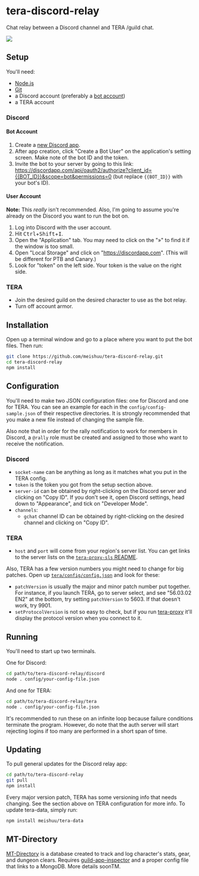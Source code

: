 ﻿# tera-discord-relay

Chat relay between a Discord channel and TERA /guild chat.

![](http://i.imgur.com/4Wmr86w.png)

## Setup

You'll need:
- [Node.js](https://nodejs.org/)
- [Git](https://git-scm.com/)
- a Discord account (preferably a [bot account](https://discordapp.com/developers/docs/topics/oauth2#bots))
- a TERA account

### Discord

#### Bot Account

1. Create a [new Discord app](https://discordapp.com/developers/applications/me/create).
1. After app creation, click "Create a Bot User" on the application's setting screen. Make note of the bot ID and the token.
1. Invite the bot to your server by going to this link: <https://discordapp.com/api/oauth2/authorize?client_id={{BOT_ID}}&scope=bot&permissions=0> (but replace `{{BOT_ID}}` with your bot's ID).

#### User Account

**Note:** This *really* isn't recommended. Also, I'm going to assume you're already on the Discord you want to run the bot on.

1. Log into Discord with the user account.
1. Hit <kbd>Ctrl</kbd>+<kbd>Shift</kbd>+<kbd>I</kbd>.
1. Open the "Application" tab. You may need to click on the "»" to find it if the window is too small.
1. Open "Local Storage" and click on "https://discordapp.com". (This will be different for PTB and Canary.)
1. Look for "token" on the left side. Your token is the value on the right side.

### TERA

- Join the desired guild on the desired character to use as the bot relay.
- Turn off account armor.

## Installation

Open up a terminal window and go to a place where you want to put the bot files. Then run:

```sh
git clone https://github.com/meishuu/tera-discord-relay.git
cd tera-discord-relay
npm install
```

## Configuration

You'll need to make two JSON configuration files: one for Discord and one for TERA. You can see an example for each in the `config/config-sample.json` of their respective directories. It is strongly recommended that you make a new file instead of changing the sample file.

Also note that in order for the rally notification to work for members in Discord, a `@rally` role must be created and assigned to those who want to receive the notification.

### Discord

- `socket-name` can be anything as long as it matches what you put in the TERA config.
- `token` is the token you got from the setup section above.
- `server-id` can be obtained by right-clicking on the Discord server and clicking on "Copy ID". If you don't see it, open Discord settings, head down to "Appearance", and tick on "Developer Mode".
- `channels`:
  - `gchat` channel ID can be obtained by right-clicking on the desired channel and clicking on "Copy ID".

### TERA

- `host` and `port` will come from your region's server list. You can get links to the server lists on the [`tera-proxy-sls` README](https://github.com/meishuu/tera-proxy-sls#server-urls).

Also, TERA has a few version numbers you might need to change for big patches. Open up [`tera/config/config.json`](tera/config/config-sample.json) and look for these:

- `patchVersion` is usually the major and minor patch number put together. For instance, if you launch TERA, go to server select, and see "56.03.02 EN2" at the bottom, try setting `patchVersion` to 5603. If that doesn't work, try 9901.
- `setProtocolVersion` is not so easy to check, but if you run [tera-proxy](https://github.com/meishuu/tera-proxy) it'll display the protocol version when you connect to it.

## Running

You'll need to start up two terminals.

One for Discord:

```sh
cd path/to/tera-discord-relay/discord
node . config/your-config-file.json
```

And one for TERA:
```sh
cd path/to/tera-discord-relay/tera
node . config/your-config-file.json
```

It's recommended to run these on an infinite loop because failure conditions terminate the program. However, do note that the auth server will start rejecting logins if too many are performed in a short span of time.

## Updating

To pull general updates for the Discord relay app:

```sh
cd path/to/tera-discord-relay
git pull
npm install
```

Every major version patch, TERA has some versioning info that needs changing. See the section above on TERA configuration for more info. To update tera-data, simply run:

```sh
npm install meishuu/tera-data
```

## MT-Directory

[MT-Directory](http://mt-directory.herokuapp.com) is a database created to track and log character's stats, gear, and dungeon clears. Requires [guild-app-inspector](https://github.com/trini0n/guild-app-inspector) and a proper config file that links to a MongoDB. More details soonTM.